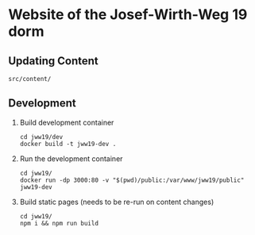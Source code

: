 # Website of the Josef-Wirth-Weg 19 dorm

## Updating Content
`src/content/`

## Development
1. Build development container
   ```shell
   cd jww19/dev
   docker build -t jww19-dev .
   ```
2. Run the development container
   ```shell
   cd jww19/
   docker run -dp 3000:80 -v "$(pwd)/public:/var/www/jww19/public" jww19-dev
   ```
3. Build static pages (needs to be re-run on content changes)
   ```shell
   cd jww19/
   npm i && npm run build
   ```
